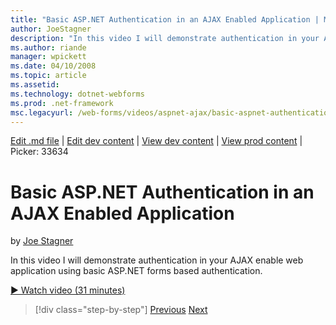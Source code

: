 ```yaml
---
title: "Basic ASP.NET Authentication in an AJAX Enabled Application | Microsoft Docs"
author: JoeStagner
description: "In this video I will demonstrate authentication in your AJAX enable web application using basic ASP.NET forms based authentication."
ms.author: riande
manager: wpickett
ms.date: 04/10/2008
ms.topic: article
ms.assetid: 
ms.technology: dotnet-webforms
ms.prod: .net-framework
msc.legacyurl: /web-forms/videos/aspnet-ajax/basic-aspnet-authentication-in-an-ajax-enabled-application
---
```

[Edit .md file](C:\Projects\msc\dev\Msc.Www\Web.ASP\App_Data\github\web-forms\videos\aspnet-ajax\basic-aspnet-authentication-in-an-ajax-enabled-application.md) | [Edit dev content](http://www.aspdev.net/umbraco#/content/content/edit/26611) | [View dev content](http://docs.aspdev.net/tutorials/web-forms/videos/aspnet-ajax/basic-aspnet-authentication-in-an-ajax-enabled-application.html) | [View prod content](http://www.asp.net/web-forms/videos/aspnet-ajax/basic-aspnet-authentication-in-an-ajax-enabled-application) | Picker: 33634

Basic ASP.NET Authentication in an AJAX Enabled Application
====================
by [Joe Stagner](https://github.com/JoeStagner)

In this video I will demonstrate authentication in your AJAX enable web application using basic ASP.NET forms based authentication.

[&#9654; Watch video (31 minutes)](https://channel9.msdn.com/Blogs/ASP-NET-Site-Videos/basic-aspnet-authentication-in-an-ajax-enabled-application)

>[!div class="step-by-step"] [Previous](implement-infinite-data-patterns-in-ajax.md) [Next](how-to-dynamically-change-css-using-the-aspnet-ajax-updatepanel.md)